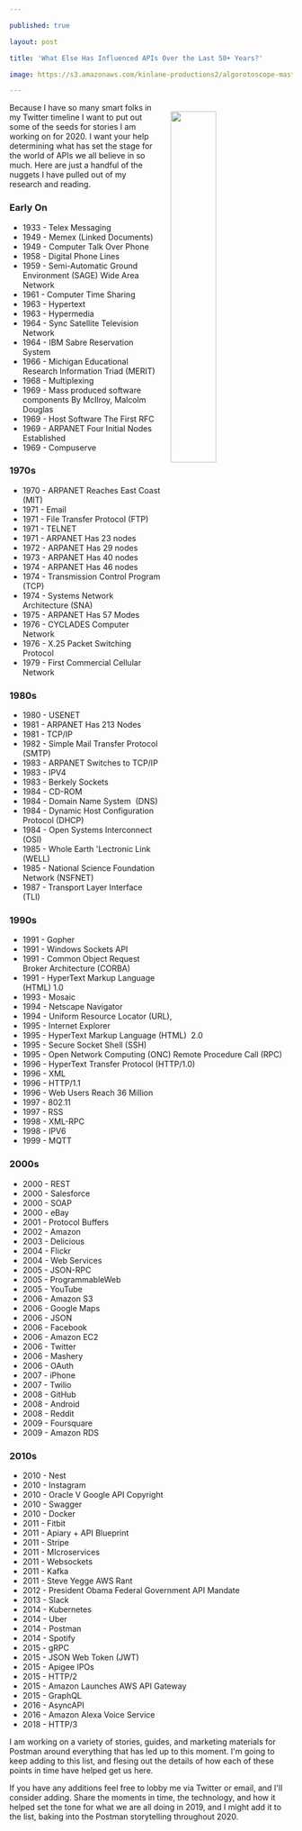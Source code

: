 ---
published: true
layout: post
title: 'What Else Has Influenced APIs Over the Last 50+ Years?'
image: https://s3.amazonaws.com/kinlane-productions2/algorotoscope-master/stalin-time-old-gas-station_35891228584_o.jpg
---
<p><img style="padding: 15px;" src="https://s3.amazonaws.com/kinlane-productions2/algorotoscope-master/stalin-time-old-gas-station_35891228584_o.jpg" alt="" width="40%" align="right" /></p>
<p>Because I have so many smart folks in my Twitter timeline I want to put out some of the seeds for stories I am working on for 2020. I want your help determining what has set the stage for the world of APIs we all believe in so much. Here are just a handful of the nuggets I have pulled out of my research and reading.</p>
<h3>Early On</h3>
<ul>
<li> 1933 - Telex Messaging </li>
<li> 1949 - Memex (Linked Documents) </li>
<li> 1949 - Computer Talk Over Phone </li>
<li> 1958 - Digital Phone Lines </li>
<li> 1959 - Semi-Automatic Ground Environment (SAGE) Wide Area Network </li>
<li> 1961 - Computer Time Sharing </li>
<li> 1963 - Hypertext </li>
<li> 1963 - Hypermedia </li>
<li> 1964 - Sync Satellite Television Network </li>
<li> 1964 - IBM Sabre Reservation System </li>
<li> 1966 - Michigan Educational Research Information Triad (MERIT)&nbsp; </li>
<li> 1968 - Multiplexing </li>
<li> 1969 - Mass produced software components By McIlroy, Malcolm Douglas </li>
<li> 1969 - Host Software The First RFC </li>
<li> 1969 - ARPANET Four Initial Nodes Established </li>
<li> 1969 - Compuserve </li>
</ul>
<h3>1970s</h3>
<ul>
<li> 1970 - ARPANET Reaches East Coast (MIT) </li>
<li> 1971 - Email </li>
<li> 1971 - File Transfer Protocol (FTP) </li>
<li> 1971 - TELNET </li>
<li> 1971 - ARPANET Has 23 nodes </li>
<li> 1972 - ARPANET Has 29 nodes </li>
<li> 1973 - ARPANET Has 40 nodes </li>
<li> 1974 - ARPANET Has 46 nodes </li>
<li> 1974 - Transmission Control Program (TCP) </li>
<li> 1974 - Systems Network Architecture (SNA) </li>
<li> 1975 - ARPANET Has 57 Modes </li>
<li> 1976 - CYCLADES Computer Network </li>
<li> 1976 - X.25 Packet Switching Protocol </li>
<li> 1979 - First Commercial Cellular Network </li>
</ul>
<h3>1980s</h3>
<ul>
<li> 1980 - USENET </li>
<li> 1981 - ARPANET Has 213 Nodes </li>
<li> 1981 - TCP/IP </li>
<li> 1982 - Simple Mail Transfer Protocol (SMTP) </li>
<li> 1983 - ARPANET Switches to TCP/IP </li>
<li> 1983 - IPV4 </li>
<li> 1983 - Berkely Sockets </li>
<li> 1984 - CD-ROM </li>
<li> 1984 - Domain Name System&nbsp; (DNS) </li>
<li> 1984 - Dynamic Host Configuration Protocol (DHCP) </li>
<li> 1984 - Open Systems Interconnect (OSI) </li>
<li> 1985 - Whole Earth 'Lectronic Link (WELL) </li>
<li> 1985 - National Science Foundation Network (NSFNET) </li>
<li> 1987 - Transport Layer Interface (TLI) </li>
</ul>
<h3>1990s</h3>
<ul>
<li> 1991 - Gopher </li>
<li> 1991 - Windows Sockets API </li>
<li> 1991 - Common Object Request Broker Architecture (CORBA) </li>
<li> 1991 - <span>HyperText Markup Language (HTML) <span>1.0 </span></span></li>
<li> 1993 - Mosaic </li>
<li> 1994 - Netscape Navigator </li>
<li> 1994 - <span>Uniform Resource Locator (URL), </span></li>
<li> 1995 - Internet Explorer </li>
<li> 1995 - <span>HyperText Markup Language (HTML)<span>&nbsp; 2.0 </span></span></li>
<li> 1995 - <span>Secure Socket Shell (SSH) </span></li>
<li> 1995 - <span>Open Network Computing (ONC) Remote Procedure Call (RPC)&nbsp; </span></li>
<li> 1996 - <span>HyperText Transfer Protocol (HTTP<span>/1.0) </span></span></li>
<li> 1996 - XML </li>
<li> 1996 - HTTP/1.1 </li>
<li> 1996 - Web Users Reach 36 Million </li>
<li> 1997 - 802.11 </li>
<li> 1997 - RSS </li>
<li> 1998 - XML-RPC </li>
<li> 1998 - IPV6 </li>
<li> 1999 - MQTT </li>
</ul>
<h3>2000s</h3>
<ul>
<li> 2000 - REST </li>
<li> 2000 - Salesforce </li>
<li> 2000 - SOAP </li>
<li> 2000 - eBay </li>
<li> 2001 - Protocol Buffers </li>
<li> 2002 - Amazon </li>
<li> 2003 - Delicious </li>
<li> 2004 - Flickr </li>
<li> 2004 - Web Services </li>
<li> 2005 - JSON-RPC </li>
<li> 2005 - ProgrammableWeb </li>
<li> 2005 - YouTube </li>
<li> 2006 - Amazon S3 </li>
<li> 2006 - Google Maps </li>
<li> 2006 - JSON</li>
<li> 2006 - Facebook </li>
<li> 2006 - Amazon EC2 </li>
<li> 2006 - Twitter </li>
<li> 2006 - Mashery </li>
<li> 2006 - OAuth </li>
<li> 2007 - iPhone </li>
<li> 2007 - Twilio </li>
<li> 2008 - GitHub </li>
<li> 2008 - Android </li>
<li> 2008 - Reddit </li>
<li> 2009 - Foursquare </li>
<li> 2009 - Amazon RDS </li>
</ul>
<h3>2010s</h3>
<ul>
<li> 2010 - Nest </li>
<li> 2010 - Instagram </li>
<li> 2010 - Oracle V Google API Copyright </li>
<li> 2010 - Swagger </li>
<li> 2010 - Docker </li>
<li> 2011 - Fitbit </li>
<li> 2011 - Apiary + API Blueprint </li>
<li> 2011 - Stripe </li>
<li> 2011 - MIcroservices </li>
<li> 2011 - Websockets&nbsp; </li>
<li> 2011 - Kafka </li>
<li> 2011 - Steve Yegge AWS Rant </li>
<li> 2012 - President Obama Federal Government API Mandate </li>
<li> 2013 - Slack </li>
<li> 2014 - Kubernetes </li>
<li> 2014 - Uber </li>
<li> 2014 - Postman </li>
<li> 2014 - Spotify </li>
<li> 2015 - gRPC </li>
<li> 2015 - JSON Web Token (JWT) </li>
<li> 2015 - Apigee IPOs </li>
<li> 2015 - HTTP/2 </li>
<li> 2015 - Amazon Launches AWS API Gateway </li>
<li> 2015 - GraphQL </li>
<li> 2016 - AsyncAPI </li>
<li> 2016 - Amazon Alexa Voice Service </li>
<li> 2018 - HTTP/3 </li>
</ul>
<p>I am working on a variety of stories, guides, and marketing materials for Postman around everything that has led up to this moment. I'm going to keep adding to this list, and flesing out the details of how each of these points in time have helped get us here.&nbsp;</p>
<p>If you have any additions feel free to lobby me via Twitter or email, and I'll consider adding. Share the moments in time, the technology, and how it helped set the tone for what we are all doing in 2019, and I might add it to the list, baking into the Postman storytelling throughout 2020.</p>
<ul>
</ul>
